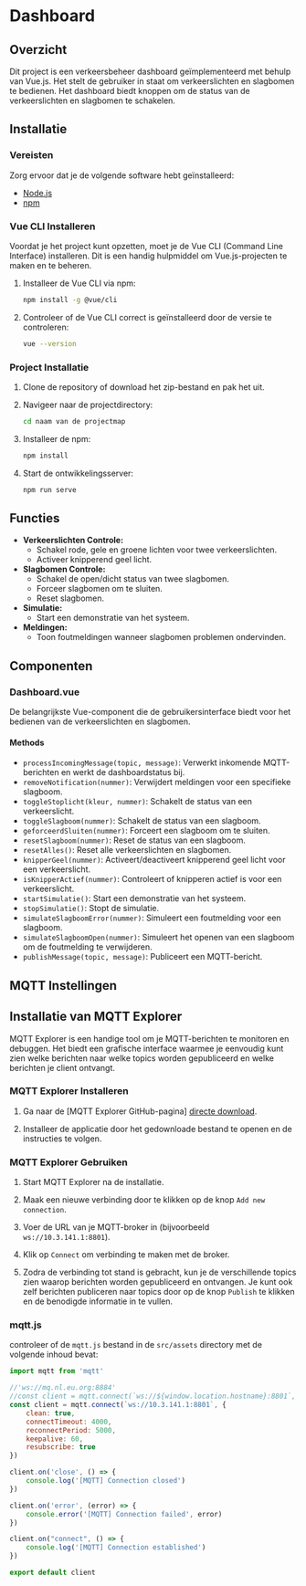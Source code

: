 # Dashboard

## Overzicht

Dit project is een verkeersbeheer dashboard geïmplementeerd met behulp van Vue.js. Het stelt de gebruiker in staat om verkeerslichten en slagbomen te bedienen. Het dashboard biedt knoppen om de status van de verkeerslichten en slagbomen te schakelen.

## Installatie

### Vereisten

Zorg ervoor dat je de volgende software hebt geïnstalleerd:

- [Node.js](https://nodejs.org/)
- [npm](https://www.npmjs.com/)

### Vue CLI Installeren

Voordat je het project kunt opzetten, moet je de Vue CLI (Command Line Interface) installeren. Dit is een handig hulpmiddel om Vue.js-projecten te maken en te beheren.

1. Installeer de Vue CLI via npm:
    ```bash
    npm install -g @vue/cli
    ```

2. Controleer of de Vue CLI correct is geïnstalleerd door de versie te controleren:
    ```bash
    vue --version
    ```

### Project Installatie

1. Clone de repository of download het zip-bestand en pak het uit.

2. Navigeer naar de projectdirectory:
    ```bash
    cd naam van de projectmap
    ```

3. Installeer de npm:
    ```bash
    npm install
    ```

4. Start de ontwikkelingsserver:
    ```bash
    npm run serve
    ```

## Functies

- **Verkeerslichten Controle:**
  - Schakel rode, gele en groene lichten voor twee verkeerslichten.
  - Activeer knipperend geel licht.
- **Slagbomen Controle:**
  - Schakel de open/dicht status van twee slagbomen.
  - Forceer slagbomen om te sluiten.
  - Reset slagbomen.
- **Simulatie:**
  - Start een demonstratie van het systeem.
- **Meldingen:**
  - Toon foutmeldingen wanneer slagbomen problemen ondervinden.

## Componenten

### Dashboard.vue

De belangrijkste Vue-component die de gebruikersinterface biedt voor het bedienen van de verkeerslichten en slagbomen.

#### Methods

- `processIncomingMessage(topic, message)`: Verwerkt inkomende MQTT-berichten en werkt de dashboardstatus bij.
- `removeNotification(nummer)`: Verwijdert meldingen voor een specifieke slagboom.
- `toggleStoplicht(kleur, nummer)`: Schakelt de status van een verkeerslicht.
- `toggleSlagboom(nummer)`: Schakelt de status van een slagboom.
- `geforceerdSluiten(nummer)`: Forceert een slagboom om te sluiten.
- `resetSlagboom(nummer)`: Reset de status van een slagboom.
- `resetAlles()`: Reset alle verkeerslichten en slagbomen.
- `knipperGeel(nummer)`: Activeert/deactiveert knipperend geel licht voor een verkeerslicht.
- `isKnipperActief(nummer)`: Controleert of knipperen actief is voor een verkeerslicht.
- `startSimulatie()`: Start een demonstratie van het systeem.
- `stopSimulatie()`: Stopt de simulatie.
- `simulateSlagboomError(nummer)`: Simuleert een foutmelding voor een slagboom.
- `simulateSlagboomOpen(nummer)`: Simuleert het openen van een slagboom om de foutmelding te verwijderen.
- `publishMessage(topic, message)`: Publiceert een MQTT-bericht.

## MQTT Instellingen

## Installatie van MQTT Explorer

MQTT Explorer is een handige tool om je MQTT-berichten te monitoren en debuggen. Het biedt een grafische interface waarmee je eenvoudig kunt zien welke berichten naar welke topics worden gepubliceerd en welke berichten je client ontvangt.

### MQTT Explorer Installeren

1. Ga naar de [MQTT Explorer GitHub-pagina] [directe download](https://mqtt-explorer.com/).

2. Installeer de applicatie door het gedownloade bestand te openen en de instructies te volgen.

### MQTT Explorer Gebruiken

1. Start MQTT Explorer na de installatie.

2. Maak een nieuwe verbinding door te klikken op de knop `Add new connection`.

3. Voer de URL van je MQTT-broker in (bijvoorbeeld `ws://10.3.141.1:8801`).

4. Klik op `Connect` om verbinding te maken met de broker.

5. Zodra de verbinding tot stand is gebracht, kun je de verschillende topics zien waarop berichten worden gepubliceerd en ontvangen. Je kunt ook zelf berichten publiceren naar topics door op de knop `Publish` te klikken en de benodigde informatie in te vullen.

### mqtt.js

controleer of de `mqtt.js` bestand  in de `src/assets` directory met de volgende inhoud bevat:

```javascript
import mqtt from 'mqtt'

//'ws://mq.nl.eu.org:8884'
//const client = mqtt.connect(`ws://${window.location.hostname}:8801`, {
const client = mqtt.connect(`ws://10.3.141.1:8801`, {
    clean: true,
    connectTimeout: 4000,
    reconnectPeriod: 5000,
    keepalive: 60,
    resubscribe: true
})

client.on('close', () => {
    console.log('[MQTT] Connection closed')
})

client.on('error', (error) => {
    console.error('[MQTT] Connection failed', error)
})

client.on("connect", () => {
    console.log('[MQTT] Connection established')
})

export default client
